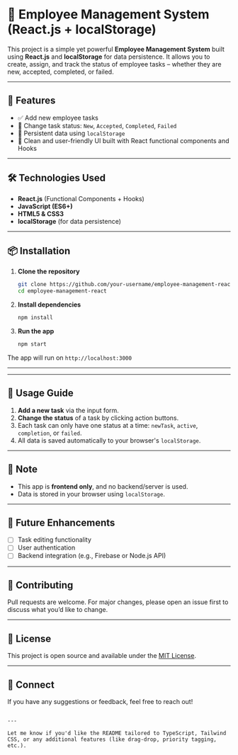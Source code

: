 
# 🚀 Employee Management System (React.js + localStorage)

This project is a simple yet powerful **Employee Management System** built using **React.js** and **localStorage** for data persistence. It allows you to create, assign, and track the status of employee tasks – whether they are new, accepted, completed, or failed.

---

## 🧠 Features

- ✅ Add new employee tasks
- 🔄 Change task status: `New`, `Accepted`, `Completed`, `Failed`
- 💾 Persistent data using `localStorage`
- 🎯 Clean and user-friendly UI built with React functional components and Hooks

---

## 🛠️ Technologies Used

- **React.js** (Functional Components + Hooks)
- **JavaScript (ES6+)**
- **HTML5 & CSS3**
- **localStorage** (for data persistence)

---

## 📦 Installation

1. **Clone the repository**
   ```bash
   git clone https://github.com/your-username/employee-management-react.git
   cd employee-management-react
   ```

2. **Install dependencies**
   ```bash
   npm install
   ```

3. **Run the app**
   ```bash
   npm start
   ```

The app will run on `http://localhost:3000`

---



---

## 📝 Usage Guide

1. **Add a new task** via the input form.
2. **Change the status** of a task by clicking action buttons.
3. Each task can only have one status at a time: `newTask`, `active`, `completion`, or `failed`.
4. All data is saved automatically to your browser's `localStorage`.

---

## 📌 Note

- This app is **frontend only**, and no backend/server is used.
- Data is stored in your browser using `localStorage`.

---

## 🎯 Future Enhancements

- [ ] Task editing functionality
- [ ] User authentication
- [ ] Backend integration (e.g., Firebase or Node.js API)

---

## 🙌 Contributing

Pull requests are welcome. For major changes, please open an issue first to discuss what you’d like to change.

---

## 📄 License

This project is open source and available under the [MIT License](LICENSE).

---

## 💬 Connect

If you have any suggestions or feedback, feel free to reach out!

```

---

Let me know if you'd like the README tailored to TypeScript, Tailwind CSS, or any additional features (like drag-drop, priority tagging, etc.).

